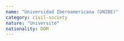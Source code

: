 ```yaml
---
name: "Universidad Iberoamericana (UNIBE)"
category: civil-society
nature: "Université"
nationality: DOM
---
```

    